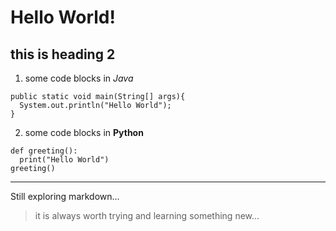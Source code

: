 # Hello World!
## this is heading 2

1. some code blocks in *Java*
```
public static void main(String[] args){
  System.out.println("Hello World");
}
```

2. some code blocks in **Python**
```
def greeting():
  print("Hello World")
greeting()
```
---
Still exploring markdown...
> it is always worth trying and learning something new...
